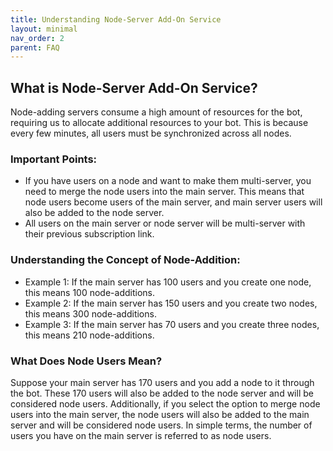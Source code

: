 ```yaml
---
title: Understanding Node-Server Add-On Service
layout: minimal
nav_order: 2
parent: FAQ
---
```


<head>
    <meta charset="utf-8">
    <link rel="stylesheet" href="https://b3h1z.github.io/HidyBot-Docs/assets/css/en-style.css">
    <link rel="icon" href="https://b3h1z.github.io/HidyBot-Docs/favicon.ico" type="image/x-icon">
</head>
<div>
<h2>What is Node-Server Add-On Service?</h2>
<p>Node-adding servers consume a high amount of resources for the bot, requiring us to allocate additional resources to your bot. This is because every few minutes, all users must be synchronized across all nodes.</p>
<h3>Important Points:</h3>
<ul>
    <li>If you have users on a node and want to make them multi-server, you need to merge the node users into the main server. This means that node users become users of the main server, and main server users will also be added to the node server.</li>
    <li>All users on the main server or node server will be multi-server with their previous subscription link.</li>
</ul>
<h3>Understanding the Concept of Node-Addition:</h3>
<ul>
    <li>Example 1: If the main server has 100 users and you create one node, this means 100 node-additions.</li>
    <li>Example 2: If the main server has 150 users and you create two nodes, this means 300 node-additions.</li>
    <li>Example 3: If the main server has 70 users and you create three nodes, this means 210 node-additions.</li>
</ul>
<h3>What Does Node Users Mean?</h3>
<p>Suppose your main server has 170 users and you add a node to it through the bot. These 170 users will also be added to the node server and will be considered node users. Additionally, if you select the option to merge node users into the main server, the node users will also be added to the main server and will be considered node users. In simple terms, the number of users you have on the main server is referred to as node users.</p>
</div>